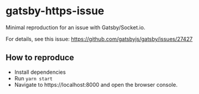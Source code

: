 # gatsby-https-issue

Minimal reproduction for an issue with Gatsby/Socket.io.

For details, see this issue: https://github.com/gatsbyjs/gatsby/issues/27427

## How to reproduce

* Install dependencies
* Run `yarn start`
* Navigate to https://localhost:8000 and open the browser console.
